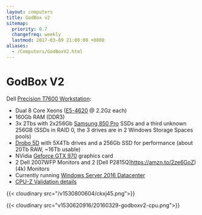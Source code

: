 ```yaml
---
layout: computers
title: GodBox v2
sitemap:
  priority: 0.7
  changefreq: weekly
  lastmod: 2017-03-09 21:00:00 +0000
aliases:
  - /Computers/GodBoxV2.html
---
```

# GodBox V2

Dell [Precision T7600 Workstation](http://www.dell.com/ie/business/p/precision-t7600/pd):

* Dual 8 Core Xeons ([E5-4620](http://ark.intel.com/products/64607/Intel-Xeon-Processor-E5-4620-16M-Cache-2_20-GHz-7_20-GTs-Intel-QPI) @ 2.2Gz each)
* 160Gb RAM (DDR3)
* 3x 2Tbs with 2x256Gb [Samsung 850 Pro](http://www.amazon.co.uk/gp/product/B00LMXBOP4/ref=as_li_tl?ie=UTF8&camp=1634&creative=19450&creativeASIN=B00LMXBOP4&linkCode=as2&tag=tiescomclo-21&linkId=ZZLV7VDTOMJOLNCK) SSDs and a third unknown 256GB (SSDs in RAID 0, the 3 drives are in 2 Windows Storage Spaces pools)
* [Drobo 5D](http://www.amazon.co.uk/gp/product/B008S02S54/ref=as_li_tl?ie=UTF8&camp=1634&creative=19450&creativeASIN=B008S02S54&linkCode=as2&tag=tiescomclo-21&linkId=S3TRJOV2MB4ZOGJK) with 5X4Tb drives and a 256Gb SSD for performance (about 20Tb RAW, \~16Tb usable)
* NVidia [Geforce GTX 970](http://www.amazon.co.uk/s/?_encoding=UTF8&camp=1634&creative=19450&field-keywords=Geforce%20GTX%20970&linkCode=ur2&tag=tiescomclo-21&url=search-alias%3Daps&linkId=4FFJX5JH2LEGISJ4) graphics card
* 2 Dell 2007WFP Monitors and 2 [Dell P2815Q]https://amzn.to/2ze6GoZ) (4k) Monitors
* Currently running [Windows Server 2016 Datacenter](https://www.microsoft.com/en-us/cloud-platform/windows-server)
* [CPU-Z Validation details](https://valid.x86.fr/ckxj45)

{{< cloudinary src="/v1530800604/ckxj45.png">}}

{{< cloudinary src="v1530620916/20160329-godboxv2-cpu.png">}}


